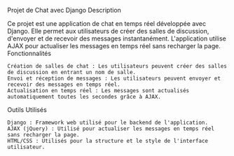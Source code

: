 Projet de Chat avec Django
Description

Ce projet est une application de chat en temps réel développée avec Django. Elle permet aux utilisateurs de créer des salles de discussion, d'envoyer et de recevoir des messages instantanément. L'application utilise AJAX pour actualiser les messages en temps réel sans recharger la page.
Fonctionnalités

    Création de salles de chat : Les utilisateurs peuvent créer des salles de discussion en entrant un nom de salle.
    Envoi et réception de messages : Les utilisateurs peuvent envoyer et recevoir des messages en temps réel.
    Actualisation en temps réel : Les messages sont actualisés automatiquement toutes les secondes grâce à AJAX.

Outils Utilisés

    Django : Framework web utilisé pour le backend de l'application.
    AJAX (jQuery) : Utilisé pour actualiser les messages en temps réel sans recharger la page.
    HTML/CSS : Utilisés pour la structure et le style de l'interface utilisateur.

